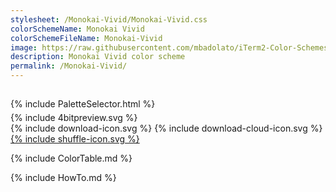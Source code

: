 ```yaml
---
stylesheet: /Monokai-Vivid/Monokai-Vivid.css
colorSchemeName: Monokai Vivid
colorSchemeFileName: Monokai-Vivid
image: https://raw.githubusercontent.com/mbadolato/iTerm2-Color-Schemes/master/screenshots/monokai_vivid.png
description: Monokai Vivid color scheme
permalink: /Monokai-Vivid/
---
```


<h2 style='text-align:center'>
    <a id='colorSchemeNameLink' href='#'>
        <span class='ColorSchemeFileName'></span>
    </a>
</h2>

<div class='centeredText' style='margin-bottom:1%'>
{% include PaletteSelector.html %}
</div>

<div class='centeredText'>
{% include 4bitpreview.svg %}
</div>

<div class='centeredText'>
    <a id='downloadSchemeLink' class='padded'>
{% include download-icon.svg %}
    </a>
    <a id='cdnSchemeLink' class='padded'>
{% include download-cloud-icon.svg %}
    </a>
    <a id='feelingLucky' href="javascript:feelingLucky(document.getElementById('themeSelector'))" class='padded'>
{% include shuffle-icon.svg %}
    </a>    
</div>

{% include ColorTable.md %}

{% include HowTo.md %}

